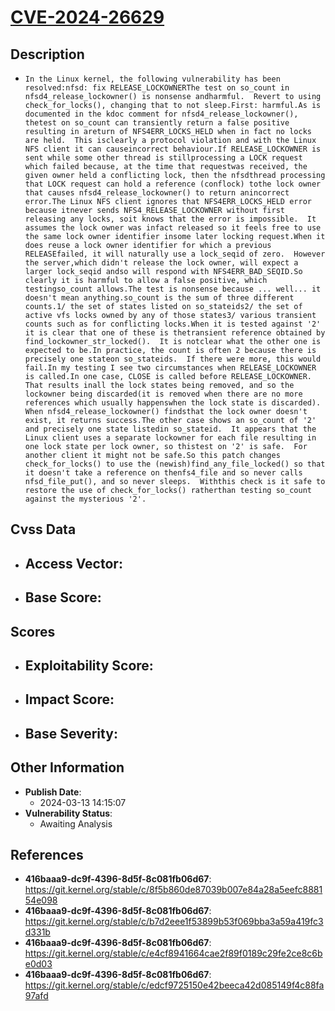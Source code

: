 
# [CVE-2024-26629](https://cve.mitre.org/cgi-bin/cvename.cgi?name=CVE-2024-26629)

## Description

- `In the Linux kernel, the following vulnerability has been resolved:nfsd: fix RELEASE_LOCKOWNERThe test on so_count in nfsd4_release_lockowner() is nonsense andharmful.  Revert to using check_for_locks(), changing that to not sleep.First: harmful.As is documented in the kdoc comment for nfsd4_release_lockowner(), thetest on so_count can transiently return a false positive resulting in areturn of NFS4ERR_LOCKS_HELD when in fact no locks are held.  This isclearly a protocol violation and with the Linux NFS client it can causeincorrect behaviour.If RELEASE_LOCKOWNER is sent while some other thread is stillprocessing a LOCK request which failed because, at the time that requestwas received, the given owner held a conflicting lock, then the nfsdthread processing that LOCK request can hold a reference (conflock) tothe lock owner that causes nfsd4_release_lockowner() to return anincorrect error.The Linux NFS client ignores that NFS4ERR_LOCKS_HELD error because itnever sends NFS4_RELEASE_LOCKOWNER without first releasing any locks, soit knows that the error is impossible.  It assumes the lock owner was infact released so it feels free to use the same lock owner identifier insome later locking request.When it does reuse a lock owner identifier for which a previous RELEASEfailed, it will naturally use a lock_seqid of zero.  However the server,which didn't release the lock owner, will expect a larger lock_seqid andso will respond with NFS4ERR_BAD_SEQID.So clearly it is harmful to allow a false positive, which testingso_count allows.The test is nonsense because ... well... it doesn't mean anything.so_count is the sum of three different counts.1/ the set of states listed on so_stateids2/ the set of active vfs locks owned by any of those states3/ various transient counts such as for conflicting locks.When it is tested against '2' it is clear that one of these is thetransient reference obtained by find_lockowner_str_locked().  It is notclear what the other one is expected to be.In practice, the count is often 2 because there is precisely one stateon so_stateids.  If there were more, this would fail.In my testing I see two circumstances when RELEASE_LOCKOWNER is called.In one case, CLOSE is called before RELEASE_LOCKOWNER.  That results inall the lock states being removed, and so the lockowner being discarded(it is removed when there are no more references which usually happenswhen the lock state is discarded).  When nfsd4_release_lockowner() findsthat the lock owner doesn't exist, it returns success.The other case shows an so_count of '2' and precisely one state listedin so_stateid.  It appears that the Linux client uses a separate lockowner for each file resulting in one lock state per lock owner, so thistest on '2' is safe.  For another client it might not be safe.So this patch changes check_for_locks() to use the (newish)find_any_file_locked() so that it doesn't take a reference on thenfs4_file and so never calls nfsd_file_put(), and so never sleeps.  Withthis check is it safe to restore the use of check_for_locks() ratherthan testing so_count against the mysterious '2'.`

## Cvss Data

- **Access Vector**:
  - 
- **Base Score**:
  - 

## Scores

- **Exploitability Score**:
  - 
- **Impact Score**:
  - 
- **Base Severity**:
  - 

## Other Information

- **Publish Date**:
  - 2024-03-13 14:15:07
- **Vulnerability Status**:
  - Awaiting Analysis

## References

- **416baaa9-dc9f-4396-8d5f-8c081fb06d67**: https://git.kernel.org/stable/c/8f5b860de87039b007e84a28a5eefc888154e098
- **416baaa9-dc9f-4396-8d5f-8c081fb06d67**: https://git.kernel.org/stable/c/b7d2eee1f53899b53f069bba3a59a419fc3d331b
- **416baaa9-dc9f-4396-8d5f-8c081fb06d67**: https://git.kernel.org/stable/c/e4cf8941664cae2f89f0189c29fe2ce8c6be0d03
- **416baaa9-dc9f-4396-8d5f-8c081fb06d67**: https://git.kernel.org/stable/c/edcf9725150e42beeca42d085149f4c88fa97afd
